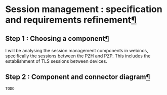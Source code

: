 Session management : specification and requirements refinement[¶](#Session-management-specification-and-requirements-refinement)
================================================================================================================================

Step 1 : Choosing a component[¶](#Step-1-Choosing-a-component)
--------------------------------------------------------------

I will be analysing the session management components in webinos,
specifically the sessions between the PZH and PZP. This includes the
establishment of TLS sessions between devices.

Step 2 : Component and connector diagram[¶](#Step-2-Component-and-connector-diagram)
------------------------------------------------------------------------------------

    TODO
